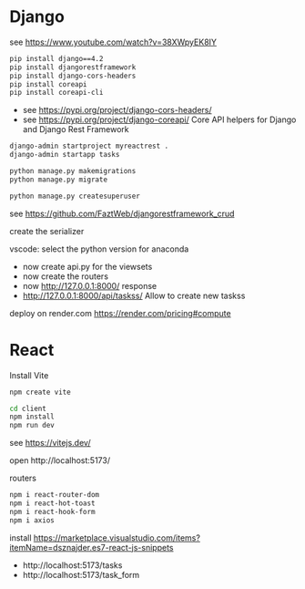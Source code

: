 # Django
see https://www.youtube.com/watch?v=38XWpyEK8IY 

```bash 
pip install django==4.2
pip install djangorestframework
pip install django-cors-headers
pip install coreapi
pip install coreapi-cli
```

- see https://pypi.org/project/django-cors-headers/ 
- see https://pypi.org/project/django-coreapi/ 
    Core API helpers for Django and Django Rest Framework

```bash
django-admin startproject myreactrest .
django-admin startapp tasks 

python manage.py makemigrations
python manage.py migrate

python manage.py createsuperuser
```

see https://github.com/FaztWeb/djangorestframework_crud 

create the serializer 

vscode: select the python version for anaconda

- now create api.py for the viewsets
- now create the routers
- now http://127.0.0.1:8000/ response 
- http://127.0.0.1:8000/api/taskss/ Allow to create new taskss

deploy on render.com https://render.com/pricing#compute 

# React
Install Vite 
```bash
npm create vite

cd client
npm install
npm run dev

```
see https://vitejs.dev/

open http://localhost:5173/ 

routers 
```bash
npm i react-router-dom 
npm i react-hot-toast
npm i react-hook-form
npm i axios
```

install https://marketplace.visualstudio.com/items?itemName=dsznajder.es7-react-js-snippets

- http://localhost:5173/tasks
- http://localhost:5173/task_form

